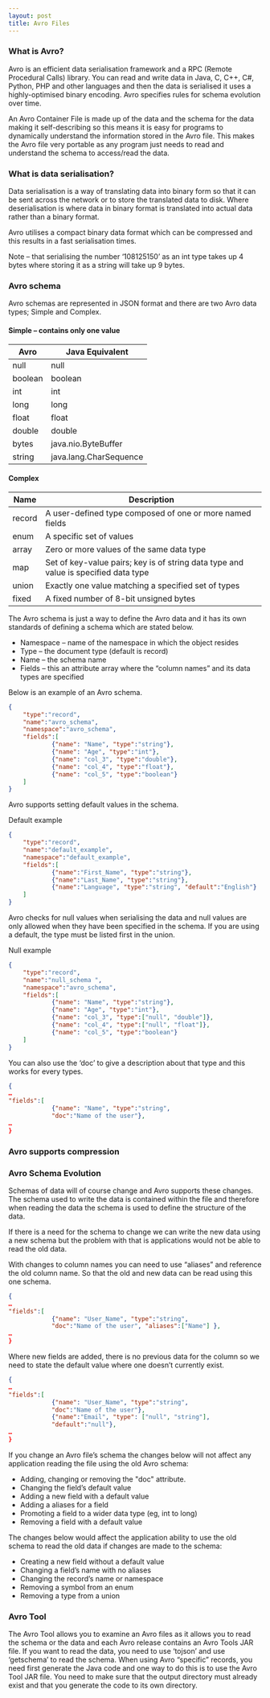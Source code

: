 ```yaml
---
layout: post
title: Avro Files
---
```

### What is Avro?
Avro is an efficient data serialisation framework and a RPC (Remote Procedural Calls) library. You can read and write data in Java, C, C++, C#, Python, PHP and other languages and then the data is serialised it uses a highly-optimised binary encoding. Avro specifies rules for schema evolution over time.

An Avro Container File is made up of the data and the schema for the data making it self-describing so this means it is easy for programs to dynamically understand the information stored in the Avro file. This makes the Avro file very portable as any program just needs to read and understand the schema to access/read the data. 

### What is data serialisation?

Data serialisation is a way of translating data into binary form so that it can be sent across the network or to store the translated data to disk. Where deserialisation is where data in binary format is translated into actual data rather than a binary format.

Avro utilises a compact binary data format which can be compressed and this results in a fast serialisation times. 

Note – that serialising the number ‘108125150’ as an int type takes up 4 bytes where storing it as a string will take up 9 bytes.

### Avro schema

Avro schemas are represented in JSON format and there are two Avro data types; Simple and Complex.

#### Simple – contains only one value


| Avro  |  Java Equivalent |  
|---|---|
| null  |  null |  
| boolean  | boolean  |  
| int  |  int |  
| long | long |
| float | float |
| double | double |
| bytes | java.nio.ByteBuffer |
| string | 	java.lang.CharSequence |



#### Complex

|Name	|Description|
|---|---|
|record|A user-defined type composed of one or more named fields|
|enum	| A specific set of values |
|array | Zero or more values of the same data type |
|map	| Set of key-value pairs; key is of string data type and value is specified data type |
|union	|Exactly one value matching a specified set of types |
|fixed |	A fixed number of 8-bit unsigned bytes |



The Avro schema is just a way to define the Avro data and it has its own standards of defining a schema which are stated below.

+ Namespace – name of the namespace in which the object resides
+ Type – the document type (default is record)
+ Name – the schema name
+ Fields – this an attribute array where the “column names” and its data types are specified


Below is an example of an Avro schema.
```json
{
    "type":"record",
    "name":"avro_schema",
    "namespace":"avro_schema",
    "fields":[
            {"name": "Name", "type":"string"},
            {"name": "Age", "type":"int"},
            {"name": "col_3", "type":"double"},
            {"name": "col_4", "type":"float"},
            {"name": "col_5", "type":"boolean"}
    ]
}
```
Avro supports setting default values in the schema.


Default example
```json
{
    "type":"record",
    "name":"default_example",
    "namespace":"default_example",
    "fields":[
            {"name":"First_Name", "type":"string"},
            {"name":"Last_Name", "type":"string"},
            {"name":"Language", "type":"string", "default":"English"}
    ]
}
```

Avro checks for null values when serialising the data and null values are only allowed when they have been specified in the schema. If you are using a default, the type must be listed first in the union. 

Null example
```json
{
    "type":"record",
    "name":"null_schema ",
    "namespace":"avro_schema",
    "fields":[
            {"name": "Name", "type":"string"},
            {"name": "Age", "type":"int"},
            {"name": "col_3", "type":["null", "double"]},
            {"name": "col_4", "type":["null", "float"]},
            {"name": "col_5", "type":"boolean"}
    ]
}
```

You can also use the ‘doc’ to give a description about that type and this works for every types.
```json
{
…
"fields":[
            {"name": "Name", "type":"string", 
            "doc":"Name of the user"},
…
}
```

### Avro supports compression 



### Avro Schema Evolution

Schemas of data will of course change and Avro supports these changes. The schema used to write the data is contained within the file and therefore when reading the data the schema is used to define the structure of the data.

If there is a need for the schema to change we can write the new data using a new schema but the problem with that is applications would not be able to read the old data. 

With changes to column names you can need to use “aliases” and reference the old column name. So that the old and new data can be read using this one schema. 

```json
{
…
"fields":[
            {"name": "User_Name", "type":"string", 
            "doc":"Name of the user", "aliases":["Name"] },
…
}
```

Where new fields are added, there is no previous data for the column so we need to state the default value where one doesn’t currently exist. 

```json
{
…
"fields":[
            {"name": "User_Name", "type":"string", 
            "doc":"Name of the user"},
            {"name":"Email", "type": ["null", "string"], 
            "default":"null"},
…
}
```

If you change an Avro file’s schema the changes below will not affect any application reading the file using the old Avro schema:

+ Adding, changing or removing the "doc" attribute.
+ Changing the field’s default value 
+ Adding a new field with a default value
+ Adding a aliases for a field
+ Promoting a field to a wider data type (eg, int to long)
+ Removing a field with a default value


The changes below would affect the application ability to use the old schema to read the old data if changes are made to the schema:

+ Creating a new field without a default value
+ Changing a field’s name with no aliases
+ Changing the record’s name or namespace
+ Removing a symbol from an enum
+ Removing a type from a union


### Avro Tool 


The Avro Tool allows you to examine an Avro files as it allows you to read the schema or the data and each Avro release contains an Avro Tools JAR file. If you want to read the data, you need to use ‘tojson’ and use ‘getschema’ to read the schema.
When using Avro “specific” records, you need first generate the Java code and one way to do this is to use the Avro Tool JAR file. You need to make sure that the output directory must already exist and that you generate the code to its own directory. 

